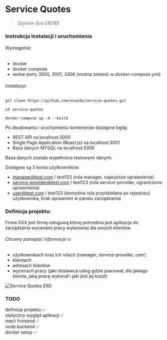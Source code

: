# Service Quotes 
>*Szymon Sus s16785*

### Instrukcja instalacji i uruchomienia
###### Wymagania:
- docker
- docker compose
- wolne porty 3000, 3001, 3306 (można zmienić w docker-compose.yml)
###### Instalacja:

`git clone https://github.com/snax4a/service-quotes.git`

`cd service-quotes`

`docker-compose up -d --build`

Po zbudowaniu i uruchomieniu kontenerów dostępne będą:
- REST API na localhost:3000
- Single Page Application (React.js) na localhost:3001
- Baza danych MYSQL na localhost:3306

Baza danych została wypełniona testowymi danymi.

Dostępne są 3 konta użytkowników:
- manager@test.com / test123 (rola manager, najwyższe uprawnienia)
- service-provider@test.com / test123 (rola service-provider, ograniczone uprawnienia)
- user@test.com / test123 (domyślna rola przydzielana po rejestracji użytkownika, brak uprawnień w panelu zarządzania)



### Definicja projektu:
Firma XXX jest firmą usługową której potrzebna jest aplikacja do zarządzania wycenami pracy wykonanej dla swoich klientów.

###### Chcemy pamiętać informacje o:
- użytkownikach oraz ich rolach (manager, service-provider, user)
- klientach
- adresach klientów 
- wycenach pracy (jaki dostawca usług gdzie pracował, dla jakiego klienta, jaką pracę wykonał i jaki jest jej koszt)

![Service Quotes ERD](https://user-images.githubusercontent.com/20664868/97700789-af23fb00-1aac-11eb-9664-0b3df6202530.png)

### TODO 
definicja projektu ✅  
statyczny wygląd aplikacji ✅  
react frontend ✅  
node backend ✅  
docker setup ✅  

